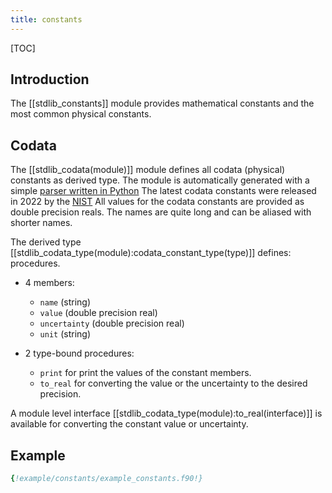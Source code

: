 ```yaml
---
title: constants
---
```


[TOC]

## Introduction


The [[stdlib_constants]] module provides mathematical constants and the most common physical constants.


## Codata

The [[stdlib_codata(module)]] module defines all codata (physical) constants as derived 
type. The module is automatically generated with a simple 
[parser written in Python](https://github.com/MilanSkocic/codata/tree/dev/stdlib)
The latest codata constants were released in 2022 by the [NIST](http://physics.nist.gov/constants)
All values for the codata constants are provided as double precision reals. 
The names are quite long and can be aliased with shorter names.

The derived type [[stdlib_codata_type(module):codata_constant_type(type)]] defines:
procedures.

* 4 members:

    * `name` (string)
    * `value` (double precision real)
    * `uncertainty` (double precision real)
    * `unit` (string)

* 2 type-bound procedures:

    * `print` for print the values of the constant members.
    * `to_real` for converting the value or the uncertainty to the desired precision.

A module level interface [[stdlib_codata_type(module):to_real(interface)]] is available for converting the constant value
or uncertainty.


## Example

```fortran
{!example/constants/example_constants.f90!}
```
